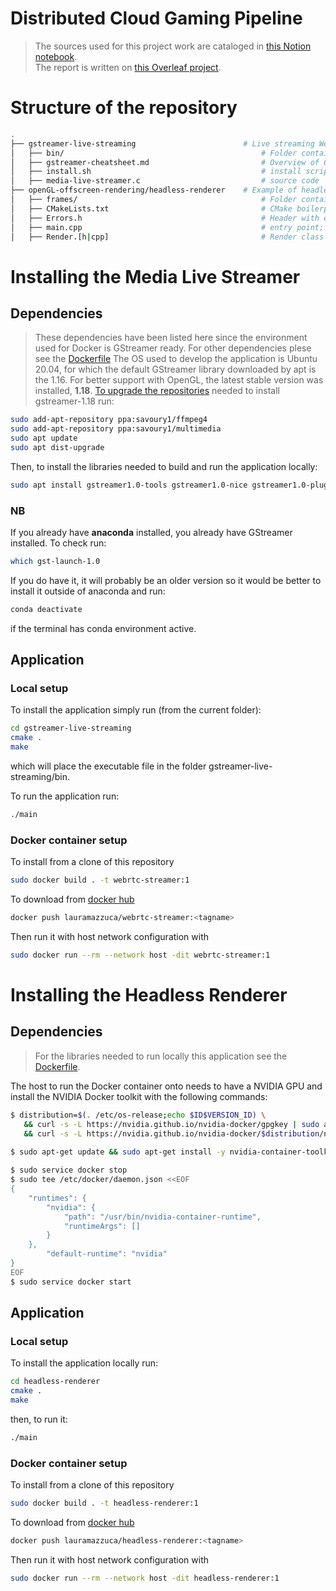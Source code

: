 # Distributed Cloud Gaming Pipeline

> The sources used for this project work are cataloged in [this Notion notebook](https://psyugengames.notion.site/Project-Work-cda5b4615b99439ea44ce406825f8185).  
> The report is written on [this Overleaf project](https://www.overleaf.com/read/cxsnttvjtshz).

# Structure of the repository
```bash
.
├── gstreamer-live-streaming                        # Live streaming WebRTC server (C)
│   ├── bin/                                            # Folder containing the install script output
│   ├── gstreamer-cheatsheet.md                         # Overview of GStreamer's most important elements
│   ├── install.sh                                      # install script
│   ├── media-live-streamer.c                           # source code
├── openGL-offscreen-rendering/headless-renderer    # Example of headless rendering a 3D revolving cube using EGL (C++)
│   ├── frames/                                         # Folder containing the produced jpeg frames
│   ├── CMakeLists.txt                                  # CMake boilerplate
│   ├── Errors.h                                        # Header with error handling functions
│   ├── main.cpp                                        # entry point; initializes EGL and calls Render class in loop
│   ├── Render.[h|cpp]                                  # Render class to render the 3D cube 
```

# Installing the Media Live Streamer
## Dependencies
> These dependencies have been listed here since the environment used for Docker is GStreamer ready. For other dependencies plese see the [Dockerfile]()
The OS used to develop the application is Ubuntu 20.04, for which the default GStreamer library downloaded by apt is the 1.16. For better support with OpenGL, the latest stable version was installed, **1.18**. [To upgrade the repositories](https://askubuntu.com/questions/1377561/is-it-possible-to-upgrade-gstreamer-and-libx264-on-ubuntu-18-04) needed to install gstreamer-1.18 run:
```bash
sudo add-apt-repository ppa:savoury1/ffmpeg4
sudo add-apt-repository ppa:savoury1/multimedia
sudo apt update
sudo apt dist-upgrade
```
Then, to install the libraries needed to build and run the application locally:
```bash
sudo apt install gstreamer1.0-tools gstreamer1.0-nice gstreamer1.0-plugins-bad gstreamer1.0-plugins-ugly gstreamer1.0-plugins-good libgstreamer1.0-dev libglib2.0-dev libgstreamer-plugins-bad1.0-dev libsoup2.4-dev libjson-glib-dev
```
### NB
If you already have **anaconda** installed, you already have GStreamer installed. To check run:
```bash
which gst-launch-1.0
```
If you do have it, it will probably be an older version so it would be better to install it outside of anaconda and run:
```bash
conda deactivate
```
if the terminal has conda environment active.

## Application
### Local setup
To install the application simply run (from the current folder):
```bash
cd gstreamer-live-streaming
cmake .
make
```
which will place the executable file in the folder gstreamer-live-streaming/bin.

To run the application run:
```bash
./main
```

### Docker container setup
To install from a clone of this repository
```bash
sudo docker build . -t webrtc-streamer:1
```
To download from [docker hub](https://hub.docker.com/repository/docker/lauramazzuca/webrtc-streamer)
```bash
docker push lauramazzuca/webrtc-streamer:<tagname>
```

Then run it with host network configuration with
```bash
sudo docker run --rm --network host -dit webrtc-streamer:1
```

# Installing the Headless Renderer
## Dependencies
>For the libraries needed to run locally this application see the [Dockerfile]().

The host to run the Docker container onto needs to have a NVIDIA GPU and install the NVIDIA Docker toolkit with the following commands:
```bash
$ distribution=$(. /etc/os-release;echo $ID$VERSION_ID) \
   && curl -s -L https://nvidia.github.io/nvidia-docker/gpgkey | sudo apt-key add - \
   && curl -s -L https://nvidia.github.io/nvidia-docker/$distribution/nvidia-docker.list | sudo tee /etc/apt/sources.list.d/nvidia-docker.list
   
$ sudo apt-get update && sudo apt-get install -y nvidia-container-toolkit

$ sudo service docker stop
$ sudo tee /etc/docker/daemon.json <<EOF
{
    "runtimes": {
        "nvidia": {
            "path": "/usr/bin/nvidia-container-runtime",
            "runtimeArgs": []
        }
    },
		"default-runtime": "nvidia"
}
EOF
$ sudo service docker start
```
## Application
### Local setup
To install the application locally run:
```bash
cd headless-renderer
cmake .
make
```
then, to run it:
```bash
./main
```

### Docker container setup
To install from a clone of this repository
```bash
sudo docker build . -t headless-renderer:1
```
To download from [docker hub](https://hub.docker.com/repository/docker/lauramazzuca/headless-renderer)
```bash
docker push lauramazzuca/headless-renderer:<tagname>
```

Then run it with host network configuration with
```bash
sudo docker run --rm --network host -dit headless-renderer:1
```